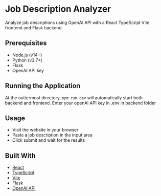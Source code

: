 # Job Description Analyzer
Analyze job descriptions using OpenAI API with a React TypeScript Vite frontend and Flask backend.

## Prerequisites

- Node.js (v14+)
- Python (v3.7+)
- Flask
- OpenAI API key

## Running the Application

At the outtermost directory, `npm run dev` will automatically start both backend and frontend.
Enter your openAI API key in .env in backend folder

## Usage

- Visit the website in your browser
- Paste a job description in the input area
- Click submit and wait for the results

## Built With

- [React](https://reactjs.org/)
- [TypeScript](https://www.typescriptlang.org/)
- [Vite](https://vitejs.dev/)
- [Flask](https://flask.palletsprojects.com/)
- [OpenAI API](https://beta.openai.com/)
